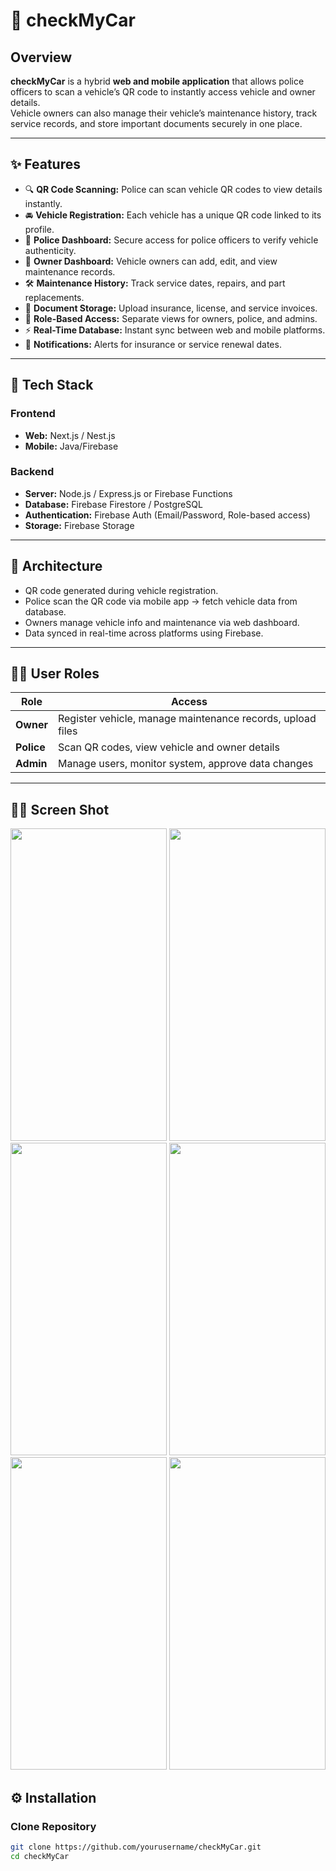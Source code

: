 # 🚗 checkMyCar

## Overview
**checkMyCar** is a hybrid **web and mobile application** that allows police officers to scan a vehicle’s QR code to instantly access vehicle and owner details.  
Vehicle owners can also manage their vehicle’s maintenance history, track service records, and store important documents securely in one place.

---

## ✨ Features
- 🔍 **QR Code Scanning:** Police can scan vehicle QR codes to view details instantly.  
- 🚘 **Vehicle Registration:** Each vehicle has a unique QR code linked to its profile.  
- 👮 **Police Dashboard:** Secure access for police officers to verify vehicle authenticity.  
- 🧾 **Owner Dashboard:** Vehicle owners can add, edit, and view maintenance records.  
- 🛠️ **Maintenance History:** Track service dates, repairs, and part replacements.  
- 📄 **Document Storage:** Upload insurance, license, and service invoices.  
- 🔐 **Role-Based Access:** Separate views for owners, police, and admins.  
- ⚡ **Real-Time Database:** Instant sync between web and mobile platforms.  
- 🔔 **Notifications:** Alerts for insurance or service renewal dates.

---

## 🧩 Tech Stack
### Frontend
- **Web:** Next.js / Nest.js 
- **Mobile:** Java/Firebase  

### Backend
- **Server:** Node.js / Express.js or Firebase Functions  
- **Database:** Firebase Firestore / PostgreSQL  
- **Authentication:** Firebase Auth (Email/Password, Role-based access)  
- **Storage:** Firebase Storage 

---

## 🧱 Architecture
- QR code generated during vehicle registration.
- Police scan the QR code via mobile app → fetch vehicle data from database.
- Owners manage vehicle info and maintenance via web dashboard.
- Data synced in real-time across platforms using Firebase.

---

## 🧑‍💻 User Roles
| Role | Access |
|------|---------|
| **Owner** | Register vehicle, manage maintenance records, upload files |
| **Police** | Scan QR codes, view vehicle and owner details |
| **Admin** | Manage users, monitor system, approve data changes |

---
## 🧑‍💻 Screen Shot
 <img src="https://github.com/user-attachments/assets/dac4578e-88b7-4b8b-ab32-c69b1fe9f9da" width="250" height="500" />
 <img src="https://github.com/user-attachments/assets/736003a9-2276-4ce9-8fec-2d3618f475ad" width="250" height="500" />
 <img src="https://github.com/user-attachments/assets/afbf8cab-a0ae-48cd-9b32-43fffcabed7c" width="250" height="500" />
 <img src="https://github.com/user-attachments/assets/089ae7b5-9f02-49fc-b6e8-e48836bc847b" width="250" height="500" />
 <img src="https://github.com/user-attachments/assets/b268f65e-7864-4652-833c-955ef71954ca" width="250" height="500" />
 <img src="https://github.com/user-attachments/assets/6dae8af9-7f27-4e0f-a3b1-6f699b13d677" width="250" height="500" />

## ⚙️ Installation
### Clone Repository
```bash
git clone https://github.com/yourusername/checkMyCar.git
cd checkMyCar
